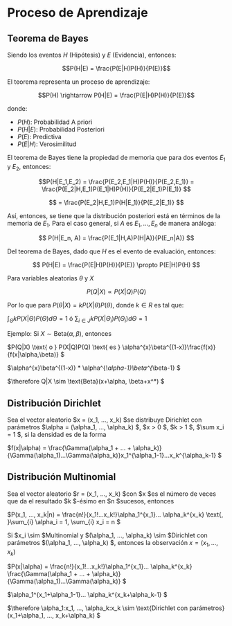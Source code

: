 # Proceso de Aprendizaje

## Teorema de Bayes

Siendo los eventos $H$ (Hipótesis) y $E$ (Evidencia), entonces:

$$P(H|E) = \frac{P(E|H)P(H)}{P(E)}$$

El teorema representa un proceso de aprendizaje:

$$P(H) \rightarrow P(H|E) = \frac{P(E|H)P(H)}{P(E)}$$

donde:

- $P(H)$: Probabilidad A priori
- $P(H|E)$: Probabilidad Posteriori
- $P(E)$: Predictiva
- $P(E|H)$: Verosimilitud

El teorema de Bayes tiene la propiedad de memoria que para dos eventos $E_1$ y $E_2$, entonces:

$$P(H|E_1,E_2) = \frac{P(E_2,E_1|H)P(H)}{P(E_2,E_1)} = \frac{P(E_2|H,E_1)P(E_1|H)P(H)}{P(E_2|E_1)P(E_1)} $$

$$ = \frac{P(E_2|H,E_1)P(H|E_1)}{P(E_2|E_1)} $$

Así, entonces, se tiene que la distribución posteriori está en términos de la memoria de $E_1$. Para el caso general, si $A$ es $E_1, ..., E_n$ de manera análoga:

$$ P(H|E_n, A) = \frac{P(E_1|H,A)P(H|A)}{P(E_n|A)} $$

Del teorema de Bayes, dado que $H$ es el evento de evaluación, entonces:

$$ P(H|E) = \frac{P(E|H)P(H)}{P(E)} \propto P(E|H)P(H) $$

Para variables aleatorias $\theta$ y $X$

$$ P(Q|X) \propto P(X|Q)P(Q) $$

Por lo que para $P(\theta|X) = k P(X|\theta)P(\theta)$, donde $k \in R$ es tal que:

$\int_{\Theta} k P(X|\Theta)P(\Theta)d\Theta = 1$ ó $\sum_{i \in J} k P(X|\Theta_i)P(\Theta_i)d\Theta = 1$

Ejemplo: Si $X \sim \text{Beta}(\alpha, \beta)$, entonces

$P(Q|X) \text{ o } P(X|Q)P(Q) \text{ es } \alpha^{x}\beta^{(1-x)}\frac{f(x)}{f(x|\alpha,\beta)} $

$\alpha^{x}\beta^{(1-x)} * \alpha^{*\alpha-1}\beta^{*\beta-1} $

$\therefore Q|X \sim \text{Beta}(x+\alpha, \beta+x^*) $

## Distribución Dirichlet

Sea el vector aleatorio $x = (x_1, ..., x_k) $se distribuye Dirichlet con parámetros $\alpha = (\alpha_1, ..., \alpha_k) $, $x > 0 $, $k > 1 $, $\sum x_i = 1 $, si la densidad es de la forma

$f(x|\alpha) = \frac{\Gamma(\alpha_1 + ... + \alpha_k)}{\Gamma(\alpha_1)...\Gamma(\alpha_k)}x_1^{\alpha_1-1}...x_k^{\alpha_k-1} $

## Distribución Multinomial

Sea el vector aleatorio $r = (x_1, ..., x_k) $con $x $es el número de veces que da el resultado $k $-ésimo en $n $sucesos, entonces

$P(x_1, ..., x_k|n) = \frac{n!}{x_1!...x_k!}\alpha_1^{x_1}... \alpha_k^{x_k} \text{, }\sum_{i} \alpha_i = 1, \sum_{i} x_i = n $

Si $x_i \sim $Multinomial y $(\alpha_1, ..., \alpha_k) \sim $Dirichlet con parámetros $(\alpha_1, ..., \alpha_k) $, entonces la observación $x = (x_1, ..., x_k)$

$P(x|\alpha) = \frac{n!}{x_1!...x_k!}\alpha_1^{x_1}... \alpha_k^{x_k} \frac{\Gamma(\alpha_1 + ... + \alpha_k)}{\Gamma(\alpha_1)...\Gamma(\alpha_k)} $

$\alpha_1^{x_1+\alpha_1-1}... \alpha_k^{x_k+\alpha_k-1} $

$\therefore \alpha_1:x_1, ..., \alpha_k:x_k \sim \text{Dirichlet con parámetros} (x_1+\alpha_1, ..., x_k+\alpha_k) $

